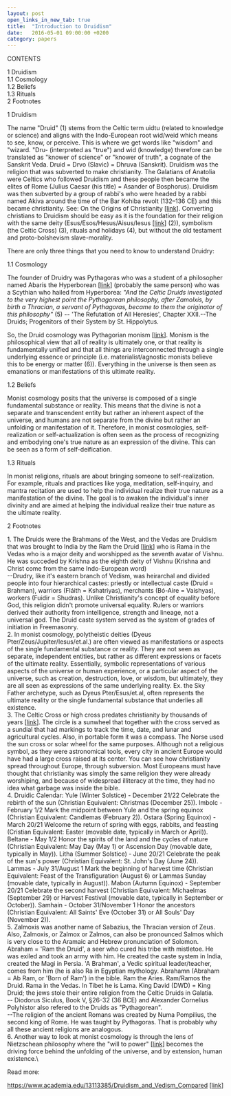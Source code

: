 ```yaml
---
layout: post
open_links_in_new_tab: true
title:  "Introduction to Druidism"
date:   2016-05-01 09:00:00 +0200
category: papers
---
```


CONTENTS

1 Druidism\
1.1 Cosmology\
1.2 Beliefs\
1.3 Rituals\
2 Footnotes

1 Druidism

The name "Druid" (1) stems from the Celtic term uidtu (related to knowledge or science) and aligns with the Indo-European root wid/weid which means to see, know, or perceive. This is where we get words like "wisdom" and "wizard. "Dru- (interpreted as "true") and wid (knowledge) therefore can be translated as "knower of science" or "knower of truth", a cognate of the Sanskrit Veda. Druid = Drvo (Slavic) = Dhruva (Sanskrit). Druidism was the religion that was subverted to make christianity. The Galatians of Anatolia were Celtics who followed Druidism and these people then became the elites of Rome (Julius Caesar (his title) = Asander of Bosphorus). Druidism was then subverted by a group of rabbi's who were headed by a rabbi named Akiva around the time of the Bar Kohiba revolt (132–136 CE) and this became christianity. See: On the Origins of Christianity \[[link](https://newchronology.net/on-the-origins-of-christianity/)\]. Converting christians to Druidism should be easy as it is the foundation for their religion with the same deity (Esus/Esos/Hesus/Aisus/Iesus \[[link](https://en.wikipedia.org/wiki/Esus)\] (2)), symbolism (the Celtic Cross) (3), rituals and holidays (4), but without the old testament and proto-bolshevism slave-morality.

There are only three things that you need to know to understand Druidry:

1.1 Cosmology

The founder of Druidry was Pythagoras who was a student of a philosopher named Abaris the Hyperborean \[[link](https://en.wikipedia.org/wiki/Abaris_the_Hyperborean)\] (probably the same person) who was a Scythian who hailed from Hyperborea: _"And the Celtic Druids investigated to the very highest point the Pythagorean philosophy, after Zamolxis, by birth a Thracian, a servant of Pythagoras, became to them the originator of this philosophy"_ (5) -- 'The Refutation of All Heresies', Chapter XXII.--The Druids; Progenitors of their System by St. Hippolytus. 

So, the Druid cosmology was Pythagorian monism \[[link](https://en.wikipedia.org/wiki/Monism)\]. Monism is the philosophical view that all of reality is ultimately one, or that reality is fundamentally unified and that all things are interconnected through a single underlying essence or principle (i.e. materialist/agnostic monists believe this to be energy or matter (6)). Everything in the universe is then seen as emanations or manifestations of this ultimate reality.

1.2 Beliefs

Monist cosmology posits that the universe is composed of a single fundamental substance or reality. This means that the divine is not a separate and transcendent entity but rather an inherent aspect of the universe, and humans are not separate from the divine but rather an unfolding or manifestation of it. Therefore, in monist cosmologies, self-realization or self-actualization is often seen as the process of recognizing and embodying one's true nature as an expression of the divine. This can be seen as a form of self-deification.

1.3 Rituals

In monist religions, rituals are about bringing someone to self-realization. For example, rituals and practices like yoga, meditation, self-inquiry, and mantra recitation are used to help the individual realize their true nature as a manifestation of the divine. The goal is to awaken the individual's inner divinity and are aimed at helping the individual realize their true nature as the ultimate reality.

2 Footnotes

1\. The Druids were the Brahmans of the West, and the Vedas are Druidism that was brought to India by the Ram the Druid [[link](https://www.angelfire.com/folk/boutios/Dhruveda.html)\] who is Rama in the Vedas who is a major deity and worshipped as the seventh avatar of Vishnu. He was succeded by Krishna as the eighth deity of Vishnu (Krishna and Christ come from the same Indo-European word) \
--Drudry, like it's eastern branch of Vedism, was heirarchal and divided people into four hierarchical castes: priestly or intellectual caste (Druid = Brahman), warriors (Fláith = Kshatriyas), merchants (Bó-Aire = Vaishyas), workers (Fuidir = Shudras). Unlike Christianity's concept of equality before God, this religion didn't promote universal equality. Rulers or warriors derived their authority from intelligence, strength and lineage, not a universal god. The Druid caste system served as the system of grades of initiation in Freemasonry. \
2\. In monist cosmology, polytheistic deities (Dyeus Pter/Zeus/Jupiter/Iesus/et.al.) are often viewed as manifestations or aspects of the single fundamental substance or reality. They are not seen as separate, independent entities, but rather as different expressions or facets of the ultimate reality. Essentially, symbolic representations of various aspects of the universe or human experience, or a particular aspect of the universe, such as creation, destruction, love, or wisdom, but ultimately, they are all seen as expressions of the same underlying reality. Ex. the Sky Father archetype, such as Dyeus Pter/Esus/et.al, often represents the ultimate reality or the single fundamental substance that underlies all existence. \
3\. The Celtic Cross or high cross predates christianity by thousands of years \[[link](https://en.wikipedia.org/wiki/Callanish_Stones)\]. The circle is a sunwheel that together with the cross served as a sundial that had markings to track the time, date, and lunar and agricultural cycles. Also, in portable form it was a compass. The Norse used the sun cross or solar wheel for the same purposes. Although not a religious symbol, as they were astronomical tools, every city in ancient Europe would have had a large cross raised at its center. You can see how christianity spread throughout Europe, through subversion. Most Europeans must have thought that christianity was simply the same religion they were already worshiping, and because of widespread illiteracy at the time, they had no idea what garbage was inside the bible.\
4\. Druidic Calendar: Yule (Winter Solstice) - December 21/22 Celebrate the rebirth of the sun (Christian Equivalent: Christmas (December 25)). Imbolc - February 1/2 Mark the midpoint between Yule and the spring equinox (Christian Equivalent: Candlemas (February 2)). Ostara (Spring Equinox) - March 20/21 Welcome the return of spring with eggs, rabbits, and feasting (Cristian Equivalent: Easter (movable date, typically in March or April)). Beltane - May 1/2 Honor the spirits of the land and the cycles of nature (Christian Equivalent: May Day (May 1) or Ascension Day (movable date, typically in May)). Litha (Summer Solstice) - June 20/21 Celebrate the peak of the sun's power (Christian Equivalent: St. John's Day (June 24)). Lammas - July 31/August 1 Mark the beginning of harvest time (Christian Equivalent: Feast of the Transfiguration (August 6) or Lammas Sunday (movable date, typically in August)). Mabon (Autumn Equinox) - September 20/21 Celebrate the second harvest (Christian Equivalent: Michaelmas (September 29) or Harvest Festival (movable date, typically in September or October)). Samhain - October 31/November 1 Honor the ancestors (Christian Equivalent: All Saints' Eve (October 31) or All Souls' Day (November 2)).\
5\. Zalmoxis was another name of Sabazius, the Thracian version of Zeus. Also, Zalmoxis, or Zalmox or Zalmos, can also be pronounced Salmos which is very close to the Aramaic and Hebrew pronunciation of Solomon. Abraham = 'Ram the Druid', a seer who cured his tribe with mistletoe. He was exiled and took an army with him. He created the caste system in India, created the Magi in Persia. 'A Brahman', a Vedic spiritual leader/teacher, comes from him (he is also Ra in Egyptian mythology. Abrahamn (Abraham = Ab Ram, or 'Born of Ram') in the bible. Ram the Aries. Ram/Ramos the Druid. Rama in the Vedas. In Tibet he is Lama. King David (DWD) = King Druid; the jews stole their entire religion from the Celtic Druids in Galatia. \
-- Diodorus Siculus, Book V, §26-32 (36 BCE) and Alexander Cornelius Polyhistor also refered to the Druids as "Pythagorean".\
--The religion of the ancient Romans was created by Numa Pompilius, the second king of Rome. He was taught by Pythagoras. That is probably why all these ancient religions are analogous. \
6\. Another way to look at monist cosmology is through the lens of Nietzschean philosophy where the "will to power" \[[link](https://en.wikipedia.org/wiki/Will_to_power)\] becomes the driving force behind the unfolding of the universe, and by extension, human existence.\

Read more:  

https://www.academia.edu/13113385/Druidism_and_Vedism_Compared \[[link](https://www.academia.edu/13113385/Druidism_and_Vedism_Compared)\]  
